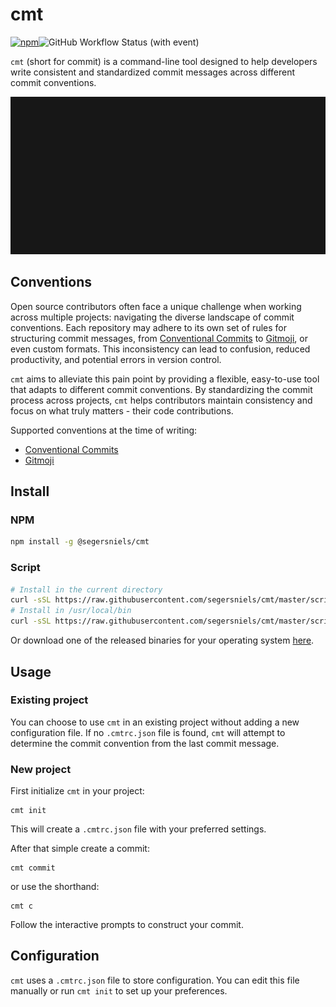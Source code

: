 # cmt

[![npm](https://img.shields.io/npm/v/@segersniels/cmt)](https://www.npmjs.com/package/@segersniels/cmt)![GitHub Workflow Status (with event)](https://img.shields.io/github/actions/workflow/status/segersniels/cmt/ci.yml)

`cmt` (short for commit) is a command-line tool designed to help developers write consistent and standardized commit messages across different commit conventions.

![demo](demo.gif)

## Conventions

Open source contributors often face a unique challenge when working across multiple projects: navigating the diverse landscape of commit conventions. Each repository may adhere to its own set of rules for structuring commit messages, from [Conventional Commits](https://www.conventionalcommits.org/en/v1.0.0/) to [Gitmoji](https://gitmoji.dev/), or even custom formats. This inconsistency can lead to confusion, reduced productivity, and potential errors in version control.

`cmt` aims to alleviate this pain point by providing a flexible, easy-to-use tool that adapts to different commit conventions. By standardizing the commit process across projects, `cmt` helps contributors maintain consistency and focus on what truly matters - their code contributions.

Supported conventions at the time of writing:

- [Conventional Commits](https://www.conventionalcommits.org/en/v1.0.0/)
- [Gitmoji](https://gitmoji.dev/)

## Install

### NPM

```bash
npm install -g @segersniels/cmt
```

### Script

```bash
# Install in the current directory
curl -sSL https://raw.githubusercontent.com/segersniels/cmt/master/scripts/install.sh | bash
# Install in /usr/local/bin
curl -sSL https://raw.githubusercontent.com/segersniels/cmt/master/scripts/install.sh | sudo bash -s /usr/local/bin
```

Or download one of the released binaries for your operating system [here](https://github.com/segersniels/cmt/releases).

## Usage

### Existing project

You can choose to use `cmt` in an existing project without adding a new configuration file. If no `.cmtrc.json` file is found, `cmt` will attempt to determine the commit convention from the last commit message.

### New project

First initialize `cmt` in your project:

```
cmt init
```

This will create a `.cmtrc.json` file with your preferred settings.

After that simple create a commit:

```
cmt commit
```

or use the shorthand:

```
cmt c
```

Follow the interactive prompts to construct your commit.

## Configuration

`cmt` uses a `.cmtrc.json` file to store configuration. You can edit this file manually or run `cmt init` to set up your preferences.